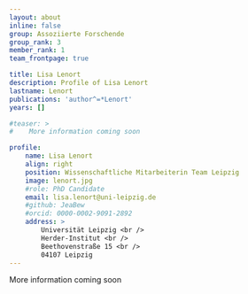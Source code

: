 ```yaml
---
layout: about
inline: false
group: Assoziierte Forschende
group_rank: 3
member_rank: 1
team_frontpage: true

title: Lisa Lenort
description: Profile of Lisa Lenort
lastname: Lenort
publications: 'author^=*Lenort'
years: []

#teaser: >
#    More information coming soon

profile:
    name: Lisa Lenort
    align: right
    position: Wissenschaftliche Mitarbeiterin Team Leipzig
    image: lenort.jpg
    #role: PhD Candidate
    email: lisa.lenort@uni-leipzig.de
    #github: JeaBew
    #orcid: 0000-0002-9091-2892
    address: >
        Universität Leipzig <br />
        Herder-Institut <br />
        Beethovenstraße 15 <br />
        04107 Leipzig
---
```


More information coming soon

